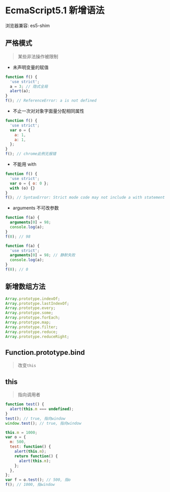 # EcmaScript5.1 新增语法

浏览器兼容: es5-shim

## 严格模式

> 某些非法操作被限制

- 未声明变量的赋值

```js
function f() {
  'use strict';
  a = 3; // 隐式全局
  alert(a);
}
f(); // ReferenceError: a is not defined
```

- 不止一次对对象字面量分配相同属性

```js
function f() {
  'use strict';
  var o = {
    a: 1,
    a: 1,
  };
}
f(); // chrome此例无报错
```

- 不能用 with

```js
function f() {
  'use strict';
  var o = { o: 0 };
  with (o) {}
}
f(); // SyntaxError: Strict mode code may not include a with statement
```

- arguments 不可改参数

```js
function f(a) {
  arguments[0] = 98;
  console.log(a);
}
f(0); // 98

function f(a) {
  'use strict';
  arguments[0] = 98; // 静默失败
  console.log(a);
}
f(0); // 0
```

## 新增数组方法

```js
Array.prototype.indexOf;
Array.prototype.lastIndexOf;
Array.prototype.every;
Array.prototype.some;
Array.prototype.forEach;
Array.prototype.map;
Array.prototype.filter;
Array.prototype.reduce;
Array.prototype.reduceRight;
```

## Function.prototype.bind

> 改变`this`

## this

> 指向调用者

```js
function test() {
  alert(this.m === undefined);
}
test(); // true, 指向window
window.test(); // true, 指向window

this.m = 1000;
var o = {
  m: 500,
  test: function() {
    alert(this.m);
    return function() {
      alert(this.m);
    };
  },
};
var f = o.test(); // 500, 指o
f(); // 1000, 指window
```
